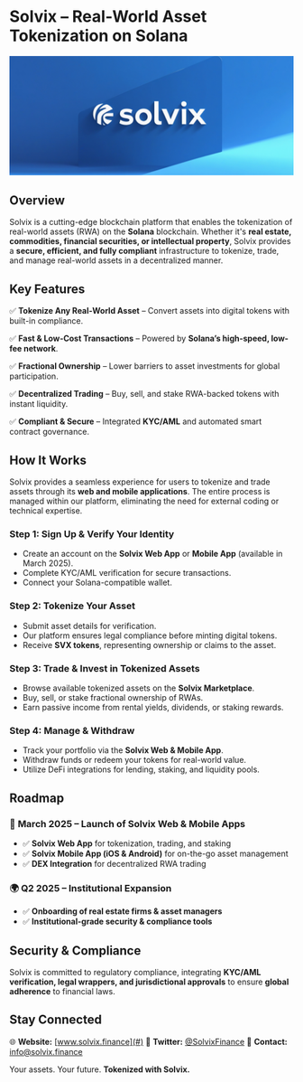# **Solvix – Real-World Asset Tokenization on Solana**

![Solvix Header](files/img/header.jpg)

## **Overview**
Solvix is a cutting-edge blockchain platform that enables the tokenization of real-world assets (RWA) on the **Solana** blockchain. Whether it's **real estate, commodities, financial securities, or intellectual property**, Solvix provides a **secure, efficient, and fully compliant** infrastructure to tokenize, trade, and manage real-world assets in a decentralized manner.

## **Key Features**
✅ **Tokenize Any Real-World Asset** – Convert assets into digital tokens with built-in compliance.

✅ **Fast & Low-Cost Transactions** – Powered by **Solana’s high-speed, low-fee network**.

✅ **Fractional Ownership** – Lower barriers to asset investments for global participation.

✅ **Decentralized Trading** – Buy, sell, and stake RWA-backed tokens with instant liquidity.

✅ **Compliant & Secure** – Integrated **KYC/AML** and automated smart contract governance.

## **How It Works**
Solvix provides a seamless experience for users to tokenize and trade assets through its **web and mobile applications**. The entire process is managed within our platform, eliminating the need for external coding or technical expertise.

### **Step 1: Sign Up & Verify Your Identity**
- Create an account on the **Solvix Web App** or **Mobile App** (available in March 2025).
- Complete KYC/AML verification for secure transactions.
- Connect your Solana-compatible wallet.

### **Step 2: Tokenize Your Asset**
- Submit asset details for verification.
- Our platform ensures legal compliance before minting digital tokens.
- Receive **SVX tokens**, representing ownership or claims to the asset.

### **Step 3: Trade & Invest in Tokenized Assets**
- Browse available tokenized assets on the **Solvix Marketplace**.
- Buy, sell, or stake fractional ownership of RWAs.
- Earn passive income from rental yields, dividends, or staking rewards.

### **Step 4: Manage & Withdraw**
- Track your portfolio via the **Solvix Web & Mobile App**.
- Withdraw funds or redeem your tokens for real-world value.
- Utilize DeFi integrations for lending, staking, and liquidity pools.

## **Roadmap**
### 🚀 **March 2025 – Launch of Solvix Web & Mobile Apps**
- ✅ **Solvix Web App** for tokenization, trading, and staking
- ✅ **Solvix Mobile App (iOS & Android)** for on-the-go asset management
- ✅ **DEX Integration** for decentralized RWA trading

### 🌍 **Q2 2025 – Institutional Expansion**
- ✅ **Onboarding of real estate firms & asset managers**
- ✅ **Institutional-grade security & compliance tools**

## **Security & Compliance**
Solvix is committed to regulatory compliance, integrating **KYC/AML verification, legal wrappers, and jurisdictional approvals** to ensure **global adherence** to financial laws.

## **Stay Connected**
🌐 **Website:** [www.solvix.finance](#)
📢 **Twitter:** [@SolvixFinance](#)
📧 **Contact:** info@solvix.finance

Your assets. Your future. **Tokenized with Solvix.**
